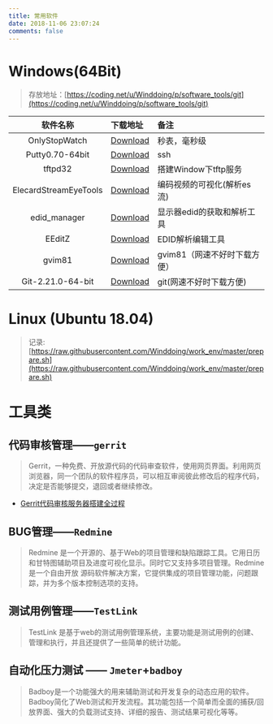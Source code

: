 ```yaml
---
title: 常用软件
date: 2018-11-06 23:07:24
comments: false
---
```


# **Windows**(64Bit)
> 存放地址：[https://coding.net/u/Winddoing/p/software_tools/git](https://coding.net/u/Winddoing/p/software_tools/git)

|       软件名称        | 下载地址                                                                                             | 备注                         |
|:---------------------:|:-----------------------------------------------------------------------------------------------------|:-----------------------------|
|     OnlyStopWatch     | [Download](https://coding.net/u/Winddoing/p/software_tools/git/raw/master/OnlyStopWatch.exe)         | 秒表，毫秒级                 |
|    Putty0.70-64bit    | [Download](https://coding.net/u/Winddoing/p/software_tools/git/raw/master/putty.exe)                 | ssh                          |
|        tftpd32        | [Download](https://coding.net/u/Winddoing/p/software_tools/git/raw/master/tftpd32.exe)               | 搭建Window下tftp服务         |
| ElecardStreamEyeTools | [Download](https://coding.net/u/Winddoing/p/software_tools/git/raw/master/ElecardStreamEyeTools.rar) | 编码视频的可视化(解析es流)   |
|     edid_manager      | [Download](https://coding.net/u/Winddoing/p/software_tools/git/raw/master/edid_managerv1x0.zip)      | 显示器edid的获取和解析工具   |
|        EEditZ         | [Download](https://coding.net/u/Winddoing/p/software_tools/git/raw/master/setup_EEditZ-0p96.zip)     | EDID解析编辑工具             |
|        gvim81         | [Download](https://coding.net/u/Winddoing/p/software_tools/git/raw/master/gvim81.exe)                | gvim81（网速不好时下载方便） |
|   Git-2.21.0-64-bit   | [Download](https://coding.net/u/Winddoing/p/software_tools/git/raw/master/Git-2.21.0-64-bit.exe)     | git(网速不好时下载方便)      |

# **Linux** (Ubuntu 18.04)

> 记录:[https://raw.githubusercontent.com/Winddoing/work_env/master/prepare.sh](https://raw.githubusercontent.com/Winddoing/work_env/master/prepare.sh)


# **工具类**

## 代码审核管理——`gerrit`

>Gerrit，一种免费、开放源代码的代码审查软件，使用网页界面。利用网页浏览器，同一个团队的软件程序员，可以相互审阅彼此修改后的程序代码，决定是否能够提交，退回或者继续修改。

- [Gerrit代码审核服务器搭建全过程](https://blog.csdn.net/tq08g2z/article/details/78627653)

## BUG管理——`Redmine`

>Redmine 是一个开源的、基于Web的项目管理和缺陷跟踪工具。它用日历和甘特图辅助项目及进度可视化显示。同时它又支持多项目管理。Redmine是一个自由开放 源码软件解决方案，它提供集成的项目管理功能，问题跟踪，并为多个版本控制选项的支持。

## 测试用例管理——`TestLink`

>TestLink 是基于web的测试用例管理系统，主要功能是测试用例的创建、管理和执行，并且还提供了一些简单的统计功能。

## 自动化压力测试 —— `Jmeter`+`badboy`

> Badboy是一个功能强大的用来辅助测试和开发复杂的动态应用的软件。Badboy简化了Web测试和开发流程。其功能包括一个简单而全面的捕获/回放界面、强大的负载测试支持、详细的报告、测试结果可视化等等。
